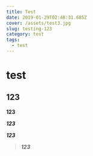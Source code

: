 ```yaml
---
title: Test
date: 2019-01-29T02:48:31.685Z
cover: /assets/test3.jpg
slug: testing-123
category: test
tags:
  - test
---
```

# test

## 123

**123**

_**123**_

_**123**_

> _**123**_
